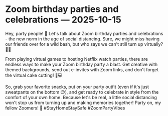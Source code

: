 # Zoom birthday parties and celebrations — 2025-10-15

Hey, party people! 🎉 Let's talk about Zoom birthday parties and celebrations - the new norm in the age of social distancing. Sure, we might miss having our friends over for a wild bash, but who says we can't still turn up virtually? 🎂🎈 

From playing virtual games to hosting Netflix watch parties, there are endless ways to make your Zoom birthday party a blast. Get creative with themed backgrounds, send out e-invites with Zoom links, and don't forget the virtual cake cutting! 🍰💻 

So, grab your favorite snacks, put on your party outfit (even if it's just sweatpants on the bottom 😉), and get ready to celebrate in style from the comfort of your own home. Because let's be real, a little social distancing won't stop us from turning up and making memories together! Party on, my fellow Zoomers! 🥳 #StayHomeStaySafe #ZoomPartyVibes